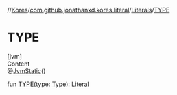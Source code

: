 //[Kores](../../index.md)/[com.github.jonathanxd.kores.literal](../index.md)/[Literals](index.md)/[TYPE](-t-y-p-e.md)



# TYPE  
[jvm]  
Content  
@[JvmStatic](https://kotlinlang.org/api/latest/jvm/stdlib/kotlin.jvm/-jvm-static/index.html)()  
  
fun [TYPE](-t-y-p-e.md)(type: [Type](https://docs.oracle.com/javase/8/docs/api/java/lang/reflect/Type.html)): [Literal](../-literal/index.md)  



